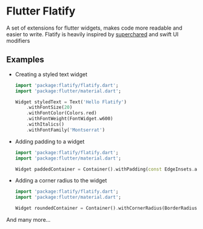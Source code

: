 # Flutter Flatify

A set of extensions for flutter widgets, makes code more readable and easier to write.
Flatify is heavily inspired by [superchared](https://pub.dev/packages/supercharged) and swift UI modifiers

## Examples

- Creating a styled text widget

  ```dart
  import 'package:flatify/flatify.dart';
  import 'package:flutter/material.dart';

  Widget styledText = Text('Hello Flatify')
      .withFontSize(20)
      .withFontColor(Colors.red)
      .withFontWeight(FontWidget.w600)
      .withItalics()
      .withFontFamily('Montserrat')
  ```

- Adding padding to a widget

  ```dart
  import 'package:flatify/flatify.dart';
  import 'package:flutter/material.dart';

  Widget paddedContainer = Container().withPadding(const EdgeInsets.all(8));
  ```

- Adding a corner radius to the widget

  ```dart
  import 'package:flatify/flatify.dart';
  import 'package:flutter/material.dart';

  Widget roundedContainer = Container().withCornerRadius(BorderRadius.circular(8));
  ```

And many more...
